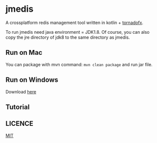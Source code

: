 # jmedis

A crossplatform redis management tool written in kotlin + [tornadofx](https://github.com/edvin/tornadofx).

To run jmedis need java environment = JDK1.8.
Of course, you can also copy the jre directory of jdk8 to the same directory as jmedis.

## Run on Mac
You can package with mvn command:
`mvn clean package`
and run jar file.

## Run on Windows
Download [here](https://github.com/ysdxz207/jmedis/releases)

## Tutorial

[](Tutorial.gif)
## LICENCE
[MIT](https://github.com/ysdxz207/jmedis/blob/master/LICENSE)

